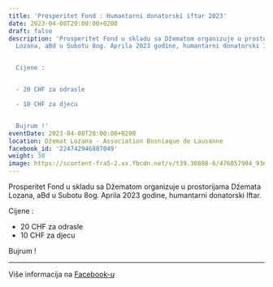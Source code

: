 ```yaml
---
title: 'Prosperitet Fond : Humantarni donatorski iftar 2023'
date: 2023-04-08T20:00:00+0200
draft: false
description: 'Prosperitet Fond u skladu sa Džematom organizuje u prostorijama Džemata
  Lozana, aBd u Subotu 8og. Aprila 2023 godine, humantarni donatorski Iftar.


  Cijene :


  - 20 CHF za odrasle

  - 10 CHF za djecu


  Bujrum !'
eventDate: 2023-04-08T20:00:00+0200
location: Džemat Lozana - Association Bosniaque de Lausanne
facebook_id: '224742946887049'
weight: 30
image: https://scontent-fra5-2.xx.fbcdn.net/v/t39.30808-6/476057994_936635281930405_1135964331823661885_n.jpg?_nc_cat=106&ccb=1-7&_nc_sid=9e60e4&_nc_ohc=Sz9uxIVbYZYQ7kNvwH0nSGB&_nc_oc=Adku1i_e9yrwNDOawH0fnjRYm7i-kAZF-TLf9iEQkhTWm4f8mWrriie-wJXvRqTCcgM&_nc_zt=23&_nc_ht=scontent-fra5-2.xx&edm=ABTKTjYEAAAA&_nc_gid=YDGfvPjxu4HGTseiI30gPA&oh=00_AfXsae-5qWXhc_dOAWbnW7WKZQp1wKvuAF2LSgCHorTiwg&oe=68A9C27D
---
```


Prosperitet Fond u skladu sa Džematom organizuje u prostorijama Džemata Lozana, aBd u Subotu 8og. Aprila 2023 godine, humantarni donatorski Iftar.

Cijene :

- 20 CHF za odrasle
- 10 CHF za djecu

Bujrum !

---

Više informacija na [Facebook-u](https://facebook.com/events/224742946887049)